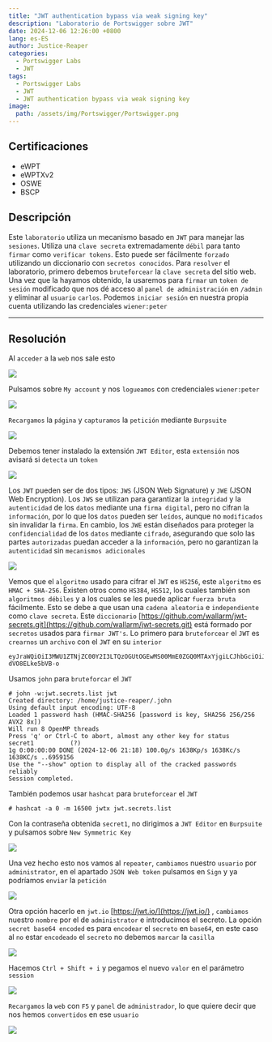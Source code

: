 ```yaml
---
title: "JWT authentication bypass via weak signing key"
description: "Laboratorio de Portswigger sobre JWT"
date: 2024-12-06 12:26:00 +0800
lang: es-ES
author: Justice-Reaper
categories:
  - Portswigger Labs
  - JWT
tags:
  - Portswigger Labs
  - JWT
  - JWT authentication bypass via weak signing key
image:
  path: /assets/img/Portswigger/Portswigger.png
---
```


## Certificaciones

- eWPT
- eWPTXv2
- OSWE
- BSCP
  
## Descripción

Este `laboratorio` utiliza un mecanismo basado en `JWT` para manejar las `sesiones`. Utiliza una `clave secreta` extremadamente `débil` para tanto `firmar` como `verificar tokens`. Esto puede ser fácilmente `forzado` utilizando un diccionario con `secretos conocidos`. Para `resolver` el laboratorio, primero debemos `bruteforcear` la `clave secreta` del sitio web. Una vez que la hayamos obtenido, la usaremos para `firmar` un `token de sesión` modificado que nos dé acceso al `panel de administración` en `/admin` y eliminar al `usuario` `carlos`. Podemos `iniciar sesión` en nuestra propia cuenta utilizando las credenciales `wiener:peter`

---

## Resolución

Al `acceder` a la `web` nos sale esto

![](/assets/img/JWT-Lab-3/image_1.png)

Pulsamos sobre `My account` y nos `logueamos` con credenciales `wiener:peter`

![](/assets/img/JWT-Lab-3/image_2.png)

`Recargamos` la `página` y `capturamos` la `petición` mediante `Burpsuite`

![](/assets/img/JWT-Lab-3/image_3.png)

Debemos tener instalado la extensión `JWT Editor`, esta `extensión` nos avisará si `detecta` un `token`

![](/assets/img/JWT-Lab-3/image_4.png)

Los `JWT` pueden ser de dos tipos: `JWS` (JSON Web Signature) y `JWE` (JSON Web Encryption). Los `JWS` se utilizan para garantizar la `integridad` y la `autenticidad` de los `datos` mediante una `firma digital`, pero no cifran la `información`, por lo que los `datos` pueden ser `leídos`, aunque no `modificados` sin invalidar la `firma`. En cambio, los `JWE` están diseñados para proteger la `confidencialidad` de los `datos` mediante `cifrado`, asegurando que solo las partes `autorizadas` puedan acceder a la `información`, pero no garantizan la `autenticidad` sin `mecanismos adicionales`

![](/assets/img/JWT-Lab-3/image_5.png)

Vemos que el `algoritmo` usado para cifrar el `JWT` es `HS256`, este `algoritmo` es `HMAC + SHA-256`. Existen otros como `HS384`, `HS512`, los cuales también son `algoritmos débiles` y a los cuales se les puede aplicar `fuerza bruta` fácilmente. Esto se debe a que usan una `cadena aleatoria` e `independiente` como `clave secreta`. Este `diccionario` [https://github.com/wallarm/jwt-secrets.git](https://github.com/wallarm/jwt-secrets.git) está formado por `secretos` usados para `firmar JWT's`. Lo primero para `bruteforcear` el `JWT` es `crearnos` un `archivo` con el `JWT` en su `interior`

```        
eyJraWQiOiI3MWU1ZTNjZC00Y2I3LTQzOGUtOGEwMS00MmE0ZGQ0MTAxYjgiLCJhbGciOiJIUzI1NiJ9.eyJpc3MiOiJwb3J0c3dpZ2dlciIsImV4cCI6MTczMzUxODcyOCwic3ViIjoid2llbmVyIn0.xdeZIgHdZ9lGwCo7se19SIAFan1F-dVO8ELke5bVB-o
```

Usamos `john` para `bruteforcar` el `JWT`

```
# john -w:jwt.secrets.list jwt
Created directory: /home/justice-reaper/.john
Using default input encoding: UTF-8
Loaded 1 password hash (HMAC-SHA256 [password is key, SHA256 256/256 AVX2 8x])
Will run 8 OpenMP threads
Press 'q' or Ctrl-C to abort, almost any other key for status
secret1          (?)     
1g 0:00:00:00 DONE (2024-12-06 21:18) 100.0g/s 1638Kp/s 1638Kc/s 1638KC/s ..6959156
Use the "--show" option to display all of the cracked passwords reliably
Session completed. 
```

También podemos usar `hashcat` para `bruteforcear` el `JWT`

```
# hashcat -a 0 -m 16500 jwtx jwt.secrets.list 
```

Con la contraseña obtenida `secret1`, no dirigimos a `JWT Editor` en `Burpsuite` y pulsamos sobre `New Symmetric Key`

![](/assets/img/JWT-Lab-3/image_6.png)

Una vez hecho esto nos vamos al `repeater`, `cambiamos` nuestro `usuario` por `administrator`, en el apartado `JSON Web token` pulsamos en `Sign` y ya podríamos `enviar` la `petición`

![](/assets/img/JWT-Lab-3/image_7.png)

Otra opción hacerlo en `jwt.io` [https://jwt.io/](https://jwt.io/) , `cambiamos` nuestro `nombre` por el de `administrator` e introducimos el secreto. La opción `secret base64 encoded` es para `encodear` el `secreto` en `base64`, en este caso al `no` estar `encodeado` el `secreto` no debemos `marcar` la `casilla`

![](/assets/img/JWT-Lab-3/image_8.png)

Hacemos `Ctrl + Shift + i` y pegamos el nuevo `valor` en el parámetro `session`

![](/assets/img/JWT-Lab-3/image_9.png)

`Recargamos` la `web` con `F5` y `panel` de `administrador`, lo que quiere decir que nos hemos `convertidos` en ese `usuario`

![](/assets/img/JWT-Lab-3/image_10.png)
